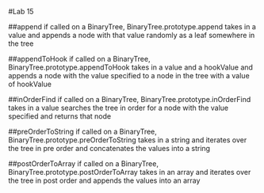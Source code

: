 #Lab 15

##append
if called on a BinaryTree, BinaryTree.prototype.append takes in a value and appends a node with that value randomly as a leaf somewhere in the tree

##appendToHook
if called on a BinaryTree, BinaryTree.prototype.appendToHook takes in a value and a hookValue and appends a node with the value specified to a node in the tree with a value of hookValue

##inOrderFind
if called on a BinaryTree, BinaryTree.prototype.inOrderFind takes in a value searches the tree in order for a node with the value specified and returns that node

##preOrderToString
if called on a BinaryTree, BinaryTree.prototype.preOrderToString takes in a string and iterates over the tree in  pre order and concatenates the values into a string

##postOrderToArray
if called on a BinaryTree, BinaryTree.prototype.postOrderToArray takes in an array and iterates over the tree in  post order and appends the values into an array
